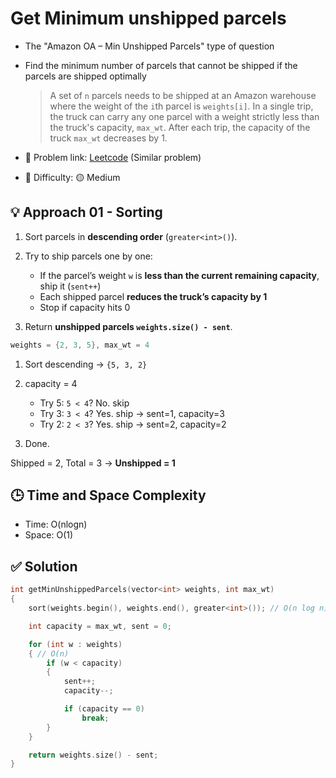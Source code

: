 # Get Minimum unshipped parcels

- The "Amazon OA – Min Unshipped Parcels" type of question
- Find the minimum number of parcels that cannot be shipped if the parcels are shipped optimally

  > A set of `n` parcels needs to be shipped at an Amazon warehouse where the weight of the `i`th parcel is `weights[i]`. In a single trip, the truck can carry any one parcel with a weight strictly less than the truck's capacity, `max_wt`. After each trip, the capacity of the truck `max_wt` decreases by 1.

- 🧩 Problem link: [Leetcode](https://leetcode.com/problems/capacity-to-ship-packages-within-d-days/) (Similar problem)
- 🚦 Difficulty: 🟡 Medium

## 💡 Approach 01 - Sorting

1. Sort parcels in **descending order** (`greater<int>()`).
2. Try to ship parcels one by one:

   - If the parcel’s weight `w` is **less than the current remaining capacity**, ship it (`sent++`)
   - Each shipped parcel **reduces the truck’s capacity by 1**
   - Stop if capacity hits 0

3. Return **unshipped parcels `weights.size() - sent`**.

```cpp
weights = {2, 3, 5}, max_wt = 4
```

1. Sort descending → `{5, 3, 2}`
2. capacity = 4

   - Try 5: `5 < 4`? No. skip
   - Try 3: `3 < 4`? Yes. ship → sent=1, capacity=3
   - Try 2: `2 < 3`? Yes. ship → sent=2, capacity=2

3. Done.

Shipped = 2, Total = 3 → **Unshipped = 1**

## 🕒 Time and Space Complexity

- Time: O(nlogn)
- Space: O(1)

## ✅ Solution

```cpp
int getMinUnshippedParcels(vector<int> weights, int max_wt)
{
    sort(weights.begin(), weights.end(), greater<int>()); // O(n log n)

    int capacity = max_wt, sent = 0;

    for (int w : weights)
    { // O(n)
        if (w < capacity)
        {
            sent++;
            capacity--;

            if (capacity == 0)
                break;
        }
    }

    return weights.size() - sent;
}
```
